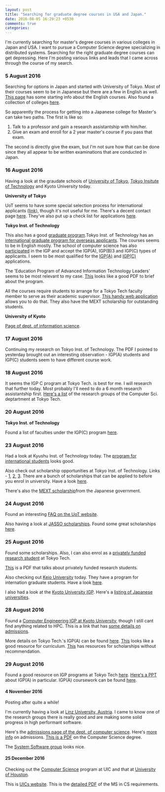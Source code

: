 ```yaml
---
layout: post
title: "Searching for graduate degree courses in USA and Japan."
date: 2016-08-05 16:29:23 +0530
comments: true
categories: 
---
```


I'm currently searching for master's degree courses in various colleges in Japan and USA. I want to pursue a Computer Science degree specializing in distributed systems. Searching for the right graduate degree courses can get depressing. Here I'm posting various links and leads that I came across through the course of my search.

### 5 August 2016

Searching for options in Japan and started with University of Tokyo. Most of their courses seem to be in Japanese but there are a few in English as well. [This page](http://www.i.u-tokyo.ac.jp/ist_en/en-course/prg.shtml) has some starting info about the English courses. Also found a collection of colleges [here](http://www.mastersportal.eu/study-options/270286872/computer-science-it-japan.html).

So apparently the process for getting into a Japanese college for Master's can take two paths. The first is like so:

1. Talk to a professor and gain a research assistantship with him/her.
2. Give an exam and enroll for a 2 year master's course if you pass that exam.

The second is directly give the exam, but I'm not sure how that can be done since they all appear to be written examinations that are conducted in Japan.

### 16 August 2016

Having a look at the graudate schools of [University of Tokyo](http://www.u-tokyo.ac.jp/en/academics/grad_ist.html), [Tokyo Insitute of Technology](http://educ.titech.ac.jp/eng/) and Kyoto University today.

**University of Tokyo**

UoT seems to have some special selection process for international applicants ([link](http://www.i.u-tokyo.ac.jp/ist_en/howto_apply/special.shtml)), though it's not useful for me. There's a decent contact page [here](http://www.i.u-tokyo.ac.jp/edu/entra/index_e.shtml). They've also put up a check list for applications [here](http://www.i.u-tokyo.ac.jp/edu/entra/pdf/check_list_m_e_revised.pdf).


**Tokyo Inst. of Technology**

This also has a good [graduate program](http://www.titech.ac.jp/english/graduate_school/).Tokyo Inst. of Technology has an [international graduate program for overseas applicants](http://www.titech.ac.jp/english/graduate_school/international/international_graduate/). The courses seems to be in English mostly. The school of computer science has also [participated](http://www.titech.ac.jp/english/graduate_school/international/international_graduate/participating.html) in the IGP and accept the IGP(A), IGP(B)3 and IGP(C) types of applicants. I seem to be most qualified for the [IGP(A)](http://www.titech.ac.jp/english/graduate_school/international/graduate_program_a/index.html) and [IGP(C)](http://www.titech.ac.jp/english/graduate_school/international/graduate_program_c/overseas.html) applications. 

The 'Education Program of Advanced Information Technology Leaders' seems to be most relevant to my case. [This](http://www.titech.ac.jp/guide/guide_28/English/index.html) looks like a good PDF to brief about the program.

All the courses require students to arrange for a Tokyo Tech faculty member to serve as their academic supervisor. [This handy web application](http://search.star.titech.ac.jp/titech-ss/lang.act?forward=search.act&lang=en&) allows you to do that. They also have the MEXT scholarship for outstanding students.

**University of Kyoto**

[Page of dept. of information science](http://www.kuis.kyoto-u.ac.jp/kuis/).

### 17 August 2016

Continuing my research on Tokyo Inst. of Technology. The PDF I pointed to yesterday brought out an interesting observation - IGP(A) students and IGP(C) students seem to have different course work.

### 18 August 2016

It seems the IGP C program at Tokyo Tech. is best for me. I will research that further today. Most probably I'll need to do a 6 month research assistantship first. [Here's a list](http://www.cs.titech.ac.jp/labs-e.html) of the research groups of the Computer Sci. deptartment at Tokyo Tech.

### 20 August 2016

**Tokyo Inst. of Technology**

Found a list of faculties under the IGP(C) program [here](http://www.titech.ac.jp/english/graduate_school/international/graduate_program_c/pdf/listoffaculties_1609c.pdf).

### 23 August 2016

Had a look at Kyushu Inst. of Technology today. The [program for international students](http://www.kyutech.ac.jp/english/admissions/guidelines/iizuka_master.html) looks good.

Also check out scholarship opportunities at Tokyo Inst. of Technology. Links - [1](http://www.titech.ac.jp/english/graduate_school/international/scholarships/), [2](http://www.titech.ac.jp/english/graduate_school/international/scholarships/before_enrollment.html), [3](http://www.mastersportal.eu/universities/scholarships/13128/tokyo-institute-of-technology.html). There are a bunch of scholarships that can be applied to before you enrol in university. Have a look [here](http://www.titech.ac.jp/english/graduate_school/international/scholarships/before_enrollment.html).

There's also the [MEXT scholarship](http://www.titech.ac.jp/english/graduate_school/international/scholarships/mext_scholarship.html)from the Japanese government.

### 24 August 2016

Found an interesting [FAQ on the UoT website](http://www.ic.u-tokyo.ac.jp/ic/guidance/guide05_e.html).

Also having a look at [JASSO scholarships](http://www.jasso.go.jp/en/study_j/scholarships/brochure.html). Found some great scholarships [here](http://www.jasso.go.jp/en/study_j/scholarships/__icsFiles/afieldfile/2016/03/29/scholarshipse_private.pdf).

### 25 August 2016

Found some scholarships. Also, I can also enrol as a [privately funded research student](http://www.titech.ac.jp/english/graduate_school/international/research_students/privately_funded.html) at Tokyo Tech.

[This](http://www.titech.ac.jp/english/graduate_school/international/research_students/syutugan/data/applicationoutline.pdf) is a PDF that talks about privately funded research students.

Also checking out [Keio University](http://www.global.keio.ac.jp/en/education/admissions/graduate.html) today. They have a program for internation graduate students. Have a look [here](http://www.st.keio.ac.jp/english/admissions/masters_program/index.html).

I also had a look at the [Kyoto University IGP](http://www.kyoto-u.ac.jp/en/education-campus/international/students1). Here's a [listing of Japanese universities](http://www.shanghairanking.com/World-University-Rankings-2014/Japan.html).

### 28 August 2016

Found a [Computer Engineering IGP at Kyoto University](http://www.g30.i.kyoto-u.ac.jp/en/course), though I still cant find anything related to HPC. This is a link that has [some details on admissions](http://www.g30.i.kyoto-u.ac.jp/en/admission).

More details on Tokyo Tech.'s IGP(A) can be found [here](http://www.ise.titech.ac.jp/english/igpa/detail_114.html). [This](http://www.titech.ac.jp/guide/guide_27/English/index.html) looks like a good resource for curriculum. [This](http://www.titech.ac.jp/english/graduate_school/international/scholarships/without_university.html) has resources for scholarships without recommendation.

### 29 August 2016

Found a good resource on IGP programs at Tokyo Tech [here](http://www.ai.cs.titech.ac.jp/IGP_PR_Program_Final.pdf). [Here's a PPT](http://www.ise.titech.ac.jp/english/igpa/IGPAprogram.pdf) about IGP(A) in particular. IGP(A) coursework can be found [here](http://www.titech.ac.jp/guide/guide_28/English/pdf/A-05.pdf#page=1).

#### 4 November 2016

Posting after quite a while!

I'm currently having a look at [Linz University, Austria](http://www.jku.at/content/e262/e256786). I came to know one of the research groups there is really good and are making some solid progress in high performant software.

Here's the [admissions page of the dept. of computer science](http://informatik.jku.at/teaching/prospective/en/admissions.html). Here's [more info](http://www.jku.at/content/e262/e244/e167855/e167857) on admissions. [This is a PDF](http://informatik.jku.at/teaching/curricula/2013/CS_Master_Guide.pdf) on the Computer Science degree.

The [System Software group](http://www.ssw.uni-linz.ac.at/) looks nice. 

#### 25 December 2016

Checking out the [Computer Science](http://catalog.uic.edu/gcat/colleges-schools/engineering/cs/) program at UIC and that at [University of Houston](http://www.uh.edu/nsm/computer-science/graduate/programs/).

This is [UICs website](https://www.cs.uic.edu/). This is the [detailed PDF](https://www.cs.uic.edu/~grad/2015_Graduate_Program_Requirements.pdf) of the MS in CS requirements.